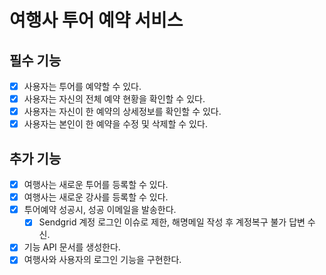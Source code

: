 # 여행사 투어 예약 서비스 


## 필수 기능
- [x] 사용자는 투어를 예약할 수 있다. 
- [x] 사용자는 자신의 전체 예약 현황을 확인할 수 있다.
- [x] 사용자는 자신이 한 예약의 상세정보를 확인할 수 있다.
- [x] 사용자는 본인이 한 예약을 수정 및 삭제할 수 있다.

## 추가 기능
- [x] 여행사는 새로운 투어를 등록할 수 있다.
- [x] 여행사는 새로운 강사를 등록할 수 있다.
- [x] 투어예약 성공시, 성공 이메일을 발송한다.
    - [x] Sendgrid 계정 로그인 이슈로 제한, 해명메일 작성 후 계정복구 불가 답변 수신.
- [x] 기능 API 문서를 생성한다. 
- [x] 여행사와 사용자의 로그인 기능을 구현한다.
